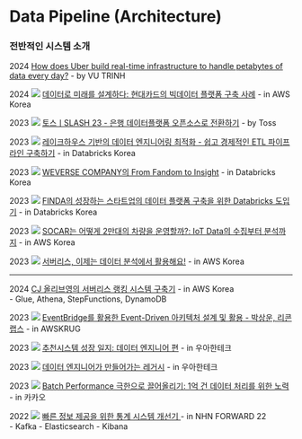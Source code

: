 # Data Pipeline (Architecture)

### 전반적인 시스템 소개

2024 [How does Uber build real-time infrastructure to handle petabytes of data every day?](https://vutr.substack.com/p/i-spent-7-hours-understanding-ubers?utm_source=profile\&utm_medium=reader2) - by VU TRINH

2024 ![](<../.gitbook/assets/image (8).png>) [데이터로 미래를 설계하다: 현대카드의 빅데이터 플랫폼 구축 사례](https://www.youtube.com/watch?v=QZeoxpq17EQ) - in AWS Korea

2023 ![](<../.gitbook/assets/image (8).png>) [토스ㅣSLASH 23 - 은행 데이터플랫폼 오픈소스로 전환하기](https://www.youtube.com/watch?v=RjsG-zKMuX8) - by Toss

2023 ![](<../.gitbook/assets/image (8).png>) [레이크하우스 기반의 데이터 엔지니어링 최적화 - 쉽고 경제적인 ETL 파이프라인 구축하기](https://www.youtube.com/watch?v=PYDUEktRMHI) - in Databricks Korea

2023 ![](<../.gitbook/assets/image (8).png>) [WEVERSE COMPANY의 From Fandom to Insight](https://www.youtube.com/watch?v=-q_0yrmQIyU) - in Databricks Korea

2023 ![](<../.gitbook/assets/image (8).png>) [FINDA의 성장하는 스타트업의 데이터 플랫폼 구축을 위한 Databricks 도입기](https://www.youtube.com/watch?v=_tJjU_oK2Fw) - in Databricks Korea

2023 ![](<../.gitbook/assets/image (8).png>) [SOCAR는 어떻게 2만대의 차량을 운영할까?: IoT Data의 수집부터 분석까지](https://www.youtube.com/watch?v=gZElFqytfac) - in AWS Korea

2023 ![](<../.gitbook/assets/image (8).png>) [서버리스, 이제는 데이터 분석에서 활용해요!](https://www.youtube.com/watch?v=3g3Ktof3VjQ) - in AWS Korea

***

2024 [CJ 올리브영의 서버리스 랭킹 시스템 구축기](https://aws.amazon.com/ko/blogs/tech/oliveyoung-serverless-ranking-system/) - in AWS Korea\
&#x20; \- Glue, Athena, StepFunctions, DynamoDB

2023 ![](<../.gitbook/assets/image (8).png>) [EventBridge를 활용한 Event-Driven 아키텍처 설계 및 활용 - 박상운, 리콘랩스](https://www.youtube.com/watch?v=yLuKmlWrI2E) - in AWSKRUG

2023 ![](<../.gitbook/assets/image (8).png>) [추천시스템 성장 일지: 데이터 엔지니어 편](https://www.youtube.com/watch?v=x49PqlAQC3U) - in 우아한테크

2023 ![](<../.gitbook/assets/image (8).png>) [데이터 엔지니어가 만들어가는 레거시](https://www.youtube.com/watch?v=lbsGKOnXshw) - in 우아한테크

2023 ![](<../.gitbook/assets/image (8).png>) [Batch Performance 극한으로 끌어올리기: 1억 건 데이터 처리를 위한 노력](https://www.youtube.com/watch?v=2IIwQDIi3ys) - in 카카오

2022 ![](<../.gitbook/assets/image (8).png>) [빠른 정보 제공을 위한 통계 시스템 개선기 ](https://www.youtube.com/watch?v=kZnWWq_HzdM)- in NHN FORWARD 22\
&#x20; \- Kafka - Elasticsearch - Kibana

